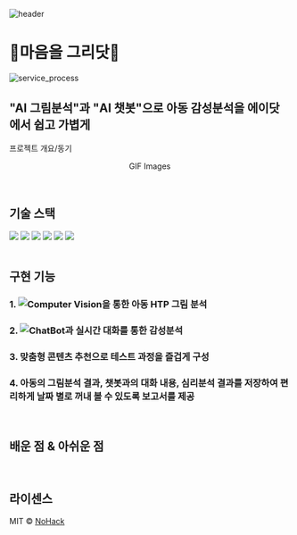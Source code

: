 
![header](https://capsule-render.vercel.app/api?type=waving&color=auto&height=300&section=header&text=HELLO%20WORLD!&fontSize=75&animation=fadeIn&fontAlignY=38&desc=SKT-FLY-AI%202기%20프로젝트%20부문%20✨최우수상✨수상팀%20금쪽이들%20입니다&descAlignY=61&descAlign=50)

# 🎨마음을 그리닷🎨
![service_process](https://user-images.githubusercontent.com/68270424/229696703-8107e2c3-8608-4a45-8943-f72de572e5c1.png)


## "AI 그림분석"과 "AI 챗봇"으로 아동 감성분석을 에이닷에서 쉽고 가볍게 

<p align="justify">
프로젝트 개요/동기
</p>

<p align="center">
GIF Images
</p>

<br>

## 기술 스택
<div align="left">
	<img src="https://img.shields.io/badge/Python-007396?style=flat&logo=Python&logoColor=white" />
	<img src="https://img.shields.io/badge/Kotlin-E34F26?style=flat&logo=Kotlin&logoColor=white" />
	<img src="https://img.shields.io/badge/Azure-1572B6?style=flat&logo=Azure&logoColor=white" />
	<img src="https://img.shields.io/badge/Java-007396?style=flat&logo=Java&logoColor=white" />
	<img src="https://img.shields.io/badge/Mysql-E34F26?style=flat&logo=Mysql&logoColor=white" />
	<img src="https://img.shields.io/badge/Git-1572B6?style=flat&logo=Git&logoColor=white" />
</div>

<br>

## 구현 기능

### 1. ![Computer Vision을 통한 아동 HTP 그림 분석](https://github.com/skt-fly-team-JAMMINIE/HTP-Model)

### 2. ![ChatBot과 실시간 대화를 통한 감성분석](https://github.com/skt-fly-team-JAMMINIE/Chatbot-Backend)

### 3. 맞춤형 콘텐츠 추천으로 테스트 과정을 즐겁게 구성

### 4. 아동의 그림분석 결과, 챗봇과의 대화 내용, 심리분석 결과를 저장하여 편리하게 날짜 별로 꺼내 볼 수 있도록 보고서를 제공

<br>

## 배운 점 & 아쉬운 점

<p align="justify">

</p>

<br>

## 라이센스

MIT &copy; [NoHack](mailto:lbjp114@gmail.com)

<!-- Stack Icon Refernces -->

[js]: /images/stack/javascript.svg
[ts]: /images/stack/typescript.svg
[react]: /images/stack/react.svg
[node]: /images/stack/node.svg
